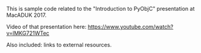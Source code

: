 This is sample code related to the "Introduction to PyObjC" presentation at MacADUK 2017.

Video of that presentation here: https://www.youtube.com/watch?v=lMKG721WTec

Also included: links to external resources.
